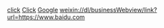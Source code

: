 <a href="weixin://dl/businessWebview/link?url=https://www.baidu.com">click</a>
[Click](weixin://dl/businessWebview/link?url=https://www.baidu.com)
[Google](http://www.google.com/)
<weixin://dl/businessWebview/link?url=https://www.baidu.com>
